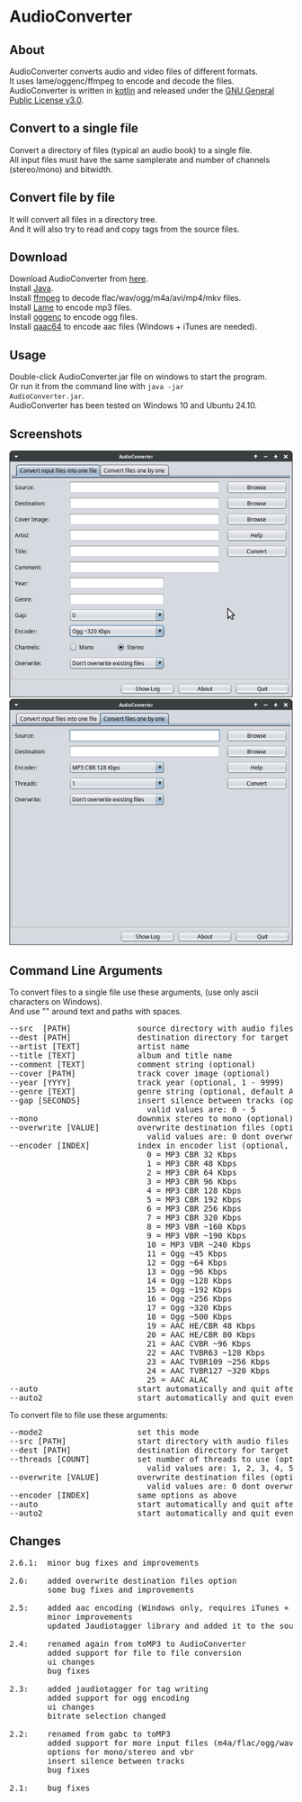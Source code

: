 # AudioConverter

## About
AudioConverter converts audio and video files of different formats.  
It uses lame/oggenc/ffmpeg to encode and decode the files.  
AudioConverter is  written in [kotlin](https://kotlinlang.org) and released under the [GNU General Public License v3.0](LICENSE).  

## Convert to a single file
Convert a directory of files (typical an audio book) to a single file.  
All input files must have the same samplerate and number of channels (stereo/mono) and bitwidth.  

## Convert file by file
It will convert all files in a directory tree.  
And it will also try to read and copy tags from the source files.  

## Download
Download AudioConverter from [here](https://github.com/gnuwimp/AudioConverter/releases).  
Install [Java](https://java.com).  
Install [ffmpeg](https://www.ffmpeg.org) to decode flac/wav/ogg/m4a/avi/mp4/mkv files.  
Install [Lame](https://lame.sourceforge.io) to encode mp3 files.  
Install [oggenc](https://www.xiph.org/ogg) to encode ogg files.  
Install [qaac64](https://github.com/nu774/qaac/releases) to encode aac files (Windows + iTunes are needed).  

## Usage
Double-click AudioConverter.jar file on windows to start the program.  
Or run it from the command line with <code>java -jar AudioConverter.jar</code>.  
AudioConverter has been tested on Windows 10 and Ubuntu 24.10.  

## Screenshots
<img src="images/audioconverter.png"/><br>
<img src="images/audioconverter-2.png"/>

## Command Line Arguments  
To convert files to a single file use these arguments, (use only ascii characters on Windows).  
And use "" around text and paths with spaces.  
<pre>
--src  [PATH]              source directory with audio files
--dest [PATH]              destination directory for target file
--artist [TEXT]            artist name
--title [TEXT]             album and title name
--comment [TEXT]           comment string (optional)
--cover [PATH]             track cover image (optional)
--year [YYYY]              track year (optional, 1 - 9999)
--genre [TEXT]             genre string (optional, default Audiobook)
--gap [SECONDS]            insert silence between tracks (optional, default 0)
                             valid values are: 0 - 5
--mono                     downmix stereo to mono (optional)
--overwrite [VALUE]        overwrite destination files (optional, default 0)
                             valid values are: 0 dont overwrite, 1 overwrite older, 3 overwrite all
--encoder [INDEX]          index in encoder list (optional, default 4 -> MP3 CBR 128 Kbps)
                             0 = MP3 CBR 32 Kbps
                             1 = MP3 CBR 48 Kbps
                             2 = MP3 CBR 64 Kbps
                             3 = MP3 CBR 96 Kbps
                             4 = MP3 CBR 128 Kbps
                             5 = MP3 CBR 192 Kbps
                             6 = MP3 CBR 256 Kbps
                             7 = MP3 CBR 320 Kbps
                             8 = MP3 VBR ~160 Kbps
                             9 = MP3 VBR ~190 Kbps
                             10 = MP3 VBR ~240 Kbps
                             11 = Ogg ~45 Kbps
                             12 = Ogg ~64 Kbps
                             13 = Ogg ~96 Kbps
                             14 = Ogg ~128 Kbps
                             15 = Ogg ~192 Kbps
                             16 = Ogg ~256 Kbps
                             17 = Ogg ~320 Kbps
                             18 = Ogg ~500 Kbps
                             19 = AAC HE/CBR 48 Kbps
                             20 = AAC HE/CBR 80 Kbps
                             21 = AAC CVBR ~96 Kbps
                             22 = AAC TVBR63 ~128 Kbps
                             23 = AAC TVBR109 ~256 Kbps
                             24 = AAC TVBR127 ~320 Kbps
                             25 = AAC ALAC
--auto                     start automatically and quit after successful encoding (optional)
--auto2                    start automatically and quit even for error (optional)
</pre>

To convert file to file use these arguments:
<pre>
--mode2                    set this mode
--src [PATH]               start directory with audio files
--dest [PATH]              destination directory for target file
--threads [COUNT]          set number of threads to use (optional, default 1)
                             valid values are: 1, 2, 3, 4, 5, 6, 7, 8, 12, 16, 24, 32, 48, 64, 96, 128
--overwrite [VALUE]        overwrite destination files (optional, default 0)
                             valid values are: 0 dont overwrite, 1 overwrite older, 3 overwrite all
--encoder [INDEX]          same options as above
--auto                     start automatically and quit after successful encoding (optional)
--auto2                    start automatically and quit even for error (optional)
</pre>

## Changes
<pre>
2.6.1:  minor bug fixes and improvements

2.6:    added overwrite destination files option
        some bug fixes and improvements

2.5:    added aac encoding (Windows only, requires iTunes + qaac64)
        minor improvements
        updated Jaudiotagger library and added it to the source tree

2.4:    renamed again from toMP3 to AudioConverter
        added support for file to file conversion
        ui changes
        bug fixes

2.3:    added jaudiotagger for tag writing
        added support for ogg encoding
        ui changes
        bitrate selection changed

2.2:    renamed from gabc to toMP3
        added support for more input files (m4a/flac/ogg/wav/avi/mkv/mp4)
        options for mono/stereo and vbr
        insert silence between tracks
        bug fixes

2.1:    bug fixes
</pre>
